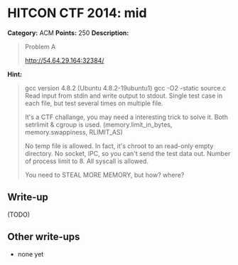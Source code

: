 # HITCON CTF 2014: mid

**Category:** ACM
**Points:** 250
**Description:**

> Problem A
>
> http://54.64.29.164:32384/

**Hint:**

> gcc version 4.8.2 (Ubuntu 4.8.2-19ubuntu1)
> gcc -O2 -static source.c
> Read input from stdin and write output to stdout.
> Single test case in each file, but test several times on multiple file.
>
> It's a CTF challange, you may need a interesting trick to solve it.
> Both setrlimit & cgroup is used.
> (memory.limit_in_bytes, memory.swappiness, RLIMIT_AS)
>
> No temp file is allowed. In fact, it's chroot to an read-only empty directory.
> No socket, IPC, so you can't send the test data out.
> Number of process limit to 8.
> All syscall is allowed.
>
> You need to STEAL MORE MEMORY, but how? where?

## Write-up

(TODO)

## Other write-ups

* none yet
